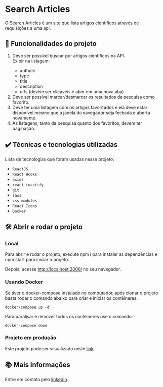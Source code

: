 # Search Articles

O Search Articles é um site que lista artigos científicos através de requisições a uma api.

## 🔨 Funcionalidades do projeto

<ol>
  <li>Deve ser possível buscar por artigos científicos na API.</li>
  Exibir na listagem:
  <ul>
    <li>authors</li>
    <li>type</li>
    <li>title</li>
    <li>description</li>
    <li>urls (devem ser clicáveis e abrir em uma nova aba)</li>
  </ul>
  <li>Deve ser possível marcar/desmarcar os resultados da pesquisa como favorito.</li>
  <li>Deve ter uma listagem com os artigos favoritados e ela deve estar disponível mesmo que a janela do navegador seja fechada e aberta novamente.</li>
  <li>As listagens, tanto da pesquisa quanto dos favoritos, devem ter paginação.</li>
</ol>

## ✔️ Técnicas e tecnologias utilizadas

Lista de tecnologias que foram usadas nesse projeto:

- `ReactJS`
- `React Hooks`
- `axios`
- `react toastify`
- `git`
- `sass`
- `css modules`
- `React Icons`
- `Docker`

## 🛠️ Abrir e rodar o projeto

### Local

Para abrir e rodar o projeto, execute npm i para instalar as dependências e npm start para iniciar o projeto.

Depois, acesse <a href="http://localhost:3000/">http://localhost:3000/</a> no seu navegador.

### Usando Docker

Se tiver o docker-compose instalado no computador, após clonar o projeto basta rodar o comando abaixo para criar e iniciar os contêineres:

```
docker-compose up -d
```

Para paralisar e remover todos os contêineres use o comando:

```
docker-compose down
```

### Projeto em produção

Este projeto pode ser visualizado neste [link](https://search-articles.vercel.app/).


## 📚 Mais informações

Entre em contato pelo [linkedin](https://www.linkedin.com/in/grazziano-fagundes/).

